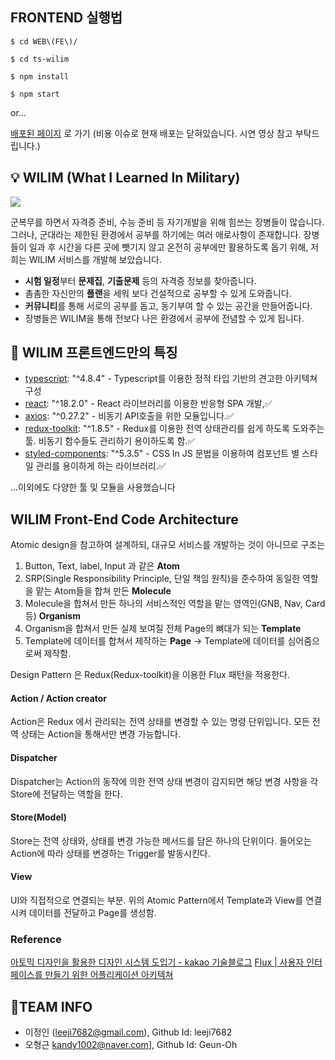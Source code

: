 ## FRONTEND 실행법

```
$ cd WEB\(FE\)/

$ cd ts-wilim

$ npm install

$ npm start
```
or...

[배포된 페이지](https://front.wilimbackend.tk) 로 가기
(비용 이슈로 현재 배포는 닫혀있습니다. 시연 영상 참고 부탁드립니다.)

## 💡 WILIM (What I Learned In Military)
![](https://ndevthumb-phinf.pstatic.net/20221014_254/1665758181351XQFWU_PNG/5Jr6kLwmqvGI20221014233621.png)

군복무를 하면서 자격증 준비, 수능 준비 등 자기개발을 위해 힘쓰는 장병들이 많습니다. 그러나, 군대라는 제한된 환경에서 공부를 하기에는 여러 애로사항이 존재합니다. 장병들이 일과 후 시간을 다른 곳에 뺏기지 않고 온전히 공부에만 활용하도록 돕기 위해, 저희는 WILIM 서비스를 개발해 보았습니다. 

 - **시험 일정**부터 **문제집**, **기출문제** 등의 자격증 정보를 찾아줍니다.
 -  촘촘한  자신만의 **플랜**을 세워 보다 건설적으로 공부할 수 있게 도와줍니다.
 - **커뮤니티**를 통해 서로의 공부를 돕고, 동기부여 할 수 있는 공간을 만들어줍니다.
 - 장병들은 WILIM을 통해 전보다 나은 환경에서 공부에 전념할 수 있게 됩니다.

## 🤖 WILIM 프론트엔드만의 특징


 - [typescript](https://www.typescriptlang.org/): "^4.8.4" - Typescript를 이용한 정적 타입 기반의 견고한 아키텍쳐 구성
 - [react](https://ko.reactjs.org/): "^18.2.0" - React 라이브러리를 이용한 반응형 SPA 개발,✅
 - [axios](https://axios-http.com/kr/): "^0.27.2" - 비동기 API호출을 위한 모듈입니다.✅
 - [redux-toolkit](https://redux-toolkit.js.org/): "^1.8.5" - Redux를 이용한 전역 상태관리를 쉽게 하도록 도와주는 툴. 비동기 함수들도 관리하기 용이하도록 함.✅
 - [styled-components](https://styled-components.com/): "^5.3.5" - CSS In JS 문법을 이용하여 컴포넌트 별 스타일 관리를 용이하게 하는 라이브러리.✅


...이외에도 다양한 툴 및 모듈을 사용했습니다

## WILIM Front-End Code Architecture

Atomic design을 참고하여 설계하되, 대규모 서비스를 개발하는 것이 아니므로 구조는
1. Button, Text, label, Input 과 같은 **Atom**
2. SRP(Single Responsibility Principle, 단일 책임 원칙)을 준수하여 동일한 역할을 맡는 Atom들을 합쳐 만든 **Molecule**
3. Molecule을 합쳐서 만든 하나의 서비스적인 역할을 맡는 영역인(GNB,  Nav, Card 등) **Organism**
4. Organism을 합쳐서 만든 실제 보여질 전체 Page의 뼈대가 되는 **Template**
5. Template에 데이터를 합쳐서 제작하는 **Page** -> Template에 데이터를 심어줌으로써 제작함.

Design Pattern 은 Redux(Redux-toolkit)을 이용한 Flux 패턴을 적용한다.

#### Action / Action creator

Action은 Redux 에서 관리되는 전역 상태를 변경할 수 있는 명령 단위입니다. 모든 전역 상태는 Action을 통해서만 변경 가능합니다.

#### Dispatcher

Dispatcher는 Action의 동작에 의한 전역 상태 변경이 감지되면 해당 변경 사항을 각 Store에 전달하는 역할을 한다.

#### Store(Model)

Store는 전역 상태와, 상태를 변경 가능한 메서드를 담은 하나의 단위이다. 들어오는 Action에 따라 상태를 변경하는 Trigger를 발동시킨다.

#### View

UI와 직접적으로 연결되는 부분. 위의 Atomic Pattern에서 Template과 View를 연결시켜 데이터를 전달하고 Page를 생성함.

### Reference

[아토믹 디자인을 활용한 디자인 시스템 도입기 - kakao 기술블로그](https://fe-developers.kakaoent.com/2022/220505-how-page-part-use-atomic-design-system/) 
[Flux | 사용자 인터페이스를 만들기 위한 어플리케이션 아키텍쳐](https://haruair.github.io/flux/docs/overview.html)

## 📜TEAM INFO
 

 - 이정인 ([leeji7682@gmail.com](mailto:leeji7682@gmail.com)), Github Id: leeji7682
 - 오형근 [kandy1002@naver.com](mailto:kandy1002@naver.com)], Github Id: Geun-Oh
